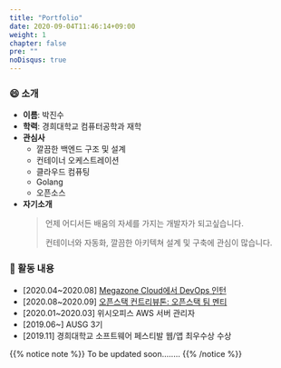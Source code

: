 ```yaml
---
title: "Portfolio"
date: 2020-09-04T11:46:14+09:00
weight: 1
chapter: false
pre: ""
noDisqus: true
---
```


### 😄 소개

* **이름**: 박진수
* **학력**: 경희대학교 컴퓨터공학과 재학
* **관심사**
  * 깔끔한 백엔드 구조 및 설계
  * 컨테이너 오케스트레이션
  * 클라우드 컴퓨팅
  * Golang
  * 오픈소스
* **자기소개**
  > 언제 어디서든 배움의 자세를 가지는 개발자가 되고싶습니다.
  >
  > 컨테이너와 자동화, 깔끔한 아키텍쳐 설계 및 구축에 관심이 많습니다.

### 🥅 활동 내용

* [2020.04~2020.08] [Megazone Cloud에서 DevOps 인턴](/experiences/megazone-cloud)
* [2020.08~2020.09] [오픈스택 컨트리뷰톤: 오픈스택 팀 멘티](/experiences/open-source/open-source-contributhon-2020)
* [2020.01~2020.03] 위시오피스 AWS 서버 관리자
* [2019.06~] AUSG 3기
* [2019.11] 경희대학교 소프트웨어 페스티발 웹/앱 최우수상 수상
  
{{% notice note %}}
To be updated soon........
{{% /notice %}}

